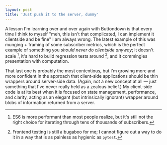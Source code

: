 ```yaml
---
layout: post
title: 'Just push it to the server, dummy'
---
```

A lesson I'm learning over and over again with Buttondown is that every time I think to myself "meh, this isn't that complicated, I can implement it clientside and be fine" I am always wrong.  The latest example of this was munging + framing of some subscriber metrics, which is the perfect example of something you _should never do clientside anyway_; it doesn't scale [^1], it's hard to build regression tests around [^2], and it commingles presentation with computation.

That last one is probably the most contentious, but I'm growing more and more confident in the approach that client-side applications should be thin wrappers around server-side data.  (Again, not a new concept at all — just something that I've never really held as a zealous belief.) My client-side code is at its best when it is focused on state management, performance, and clarity, acting as an elegant (but intrinsically ignorant) wrapper around blobs of information returned from a server.

[^1]: ES6 is more performant than most people realize, but it's still not the right choice for iterating through tens of thousands of subscribers.

[^2]: Frontend testing is still a bugaboo for me; I cannot figure out a way to do it in a way that is as painless as hygienic as `pytest`.
